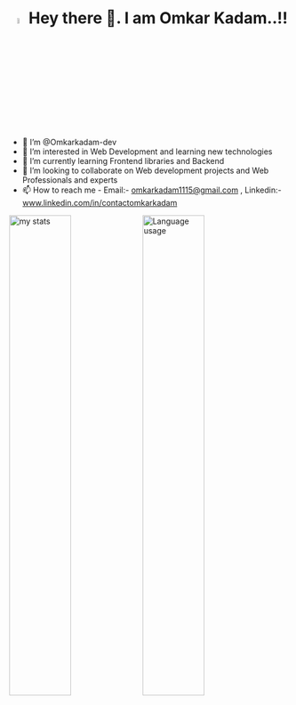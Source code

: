 
<h1 align="center"><img alt="My Name"  width="5%" src="https://github.com/user-attachments/assets/bea05dcd-14b0-44ae-b3db-855f72c13d2b"/> Hey there 👋. I am Omkar Kadam..!!</h1>

- 👋 I’m @Omkarkadam-dev
- 👀 I’m interested in Web Development and learning new technologies
- 🌱 I’m currently learning Frontend libraries and Backend 
- 💞️ I’m looking to collaborate on Web development projects and Web Professionals and experts
- 📫 How to reach me - Email:- omkarkadam1115@gmail.com , Linkedin:- www.linkedin.com/in/contactomkarkadam
<img alt="my stats" align="left" width="47%" src="https://github-readme-stats.vercel.app/api?username=Omkarkadam-dev&show_icons=true"/>
<img alt="Language usage" align="left" width="47%" src="https://github-readme-stats.vercel.app/api/top-langs/?username=Omkarkadam-dev&layout=compact"/>
